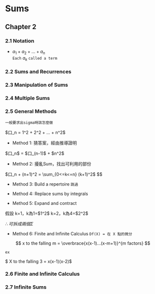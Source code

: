 # Sums

## Chapter 2
### 2.1 Notation
* $a_1 + a_2 + ... + a_n$  
`Each` $a_k$ `called a term`

### 2.2 Sums and Recurrences
### 2.3 Manipulation of Sums
### 2.4 Multiple Sums
### 2.5 General Methods
`一般要求出sigma時該怎麼做`  
<p>$口_n = 1^2 + 2^2 + ... + n^2$</p>  

* Method 1: 猜答案，經由推導證明
<p>$口_n$ = $口_(n-1)$ + $n^2$</p>

* Method 2: 擾亂Sum，找出可利用的部份
<p>
$口_n + (n+1)^2 = \sum_{0<=k<=n} (k+1)^2$
$$
</p>

* Method 3: Build a repertoire
`跳過`

* Method 4: Replace sums by integrals
* Method 5: Expand and contract
<p>假設
k=1，k為1=$1^2$  
k=2，k為4=$2^2$  
</p>

$\therefore 可拆成兩個\Sigma$

* Method 6: Finite and Infinite Calculus
`Df(X) = 在 X 點的微分`

$$
x to the falling m = \overbrace{x(x-1)...(x-m+1)}^{m factors}
$$

`ex`

$ X to the falling 3 = x(x-1)(x-2)$

### 2.6 Finite and Infinite Calculus
### 2.7 Infinite Sums
